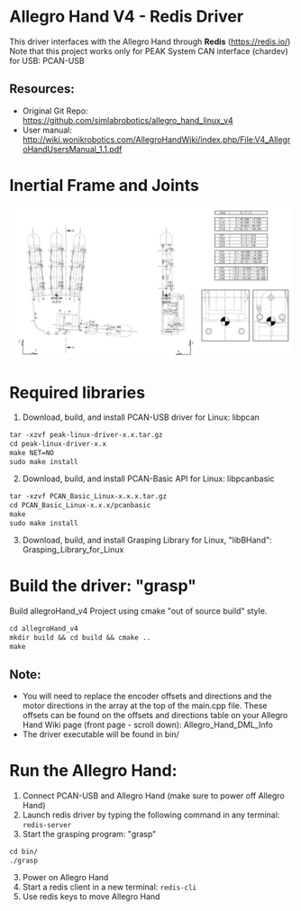 Allegro Hand V4 - Redis Driver
==========================
This driver interfaces with the Allegro Hand through **Redis** (https://redis.io/)<br /> 
Note that this project works only for PEAK System CAN interface (chardev) for USB: PCAN-USB

## Resources: 
  - Original Git Repo:
    https://github.com/simlabrobotics/allegro_hand_linux_v4
  - User manual:
    http://wiki.wonikrobotics.com/AllegroHandWiki/index.php/File:V4_AllegroHandUsersManual_1.1.pdf

Inertial Frame and Joints
======================
![hand conventions](https://github.com/manips-sai-org/allegroHand_v4/blob/master/imgs_readme/handConventions.png)

Required libraries
======================

1. Download, build, and install PCAN-USB driver for Linux: libpcan
```
tar -xzvf peak-linux-driver-x.x.tar.gz
cd peak-linux-driver-x.x
make NET=NO
sudo make install
```
2. Download, build, and install PCAN-Basic API for Linux: libpcanbasic
```
tar -xzvf PCAN_Basic_Linux-x.x.x.tar.gz
cd PCAN_Basic_Linux-x.x.x/pcanbasic
make
sudo make install
```
3. Download, build, and install Grasping Library for Linux, "libBHand": Grasping_Library_for_Linux

Build the driver: "grasp"
======================
Build allegroHand_v4 Project using cmake "out of source build" style.
```
cd allegroHand_v4
mkdir build && cd build && cmake ..
make
```
## Note:
  - You will need to replace the encoder offsets and directions and the motor directions in the array at the top of the main.cpp file. These offsets can be found on the offsets and directions table on your Allegro Hand Wiki page (front page - scroll down): Allegro_Hand_DML_Info
  - The driver executable will be found in bin/

Run the Allegro Hand: 
======================
1. Connect PCAN-USB and Allegro Hand (make sure to power off Allegro Hand)
2. Launch redis driver by typing the following command in any terminal: ```redis-server```
2. Start the grasping program: "grasp"
```
cd bin/
./grasp
```
3. Power on Allegro Hand
4. Start a redis client in a new terminal: ```redis-cli```
4. Use redis keys to move Allegro Hand



